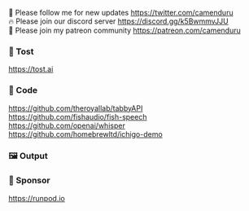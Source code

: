 🐣 Please follow me for new updates https://twitter.com/camenduru <br />
🔥 Please join our discord server https://discord.gg/k5BwmmvJJU <br />
🥳 Please join my patreon community https://patreon.com/camenduru <br />

###  🥪 Tost
https://tost.ai

### 🧬 Code
https://github.com/theroyallab/tabbyAPI <br />
https://github.com/fishaudio/fish-speech <br />
https://github.com/openai/whisper <br />
https://github.com/homebrewltd/ichigo-demo <br />

### 🖼 Output


### 🏢 Sponsor
https://runpod.io

